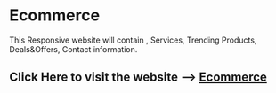 <h1>Ecommerce</h1>
<p>This Responsive website will contain , Services, Trending Products, Deals&Offers, Contact information.</p>

<h2>Click Here to visit the website --> <a href="https://sspstark.github.io/Ecommerce/"> Ecommerce</a> </h2>
